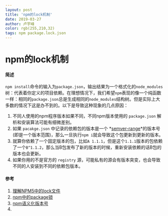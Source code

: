 ```yaml
---
layout: post
title: 'npm的lock机制'
date: 2019-03-27
author: 卢宇峰
color: rgb(255,210,32)
tags: npm package.lock.json
---
```


# npm的lock机制

#### 简述

`npm install`命令的输入为`package.json`，输出结果为一个格式化的`node_modules`树：代表着你定义的项目依赖。在理想情况下，我们希望`npm`表现的像一个纯函数一样：相同的`package.json`总是生成相同的`node_modules`结构树。但是实际上大多数的情况下这是办不到的。以下是导致这种现象的几点原因：

1. 不同人使用的npm程序版本如果不同，不同npm版本使用的 `package.json` 解析和安装算法可能有细微差别。
2. 如果 `pacakge.json` 中记录的依赖包的版本是一个 *[semver-range](https://blog.xcatliu.com/2015/04/14/semantic_versioning_and_npm/)*的版本号(即是一个版本范围)，那么一旦执行` npm i `就会导致这个包更新到更新的版本。
3. 就算你依赖了一个固定版本的包，比如`A 1.1.1`，但是这个`1.1.1`版本的包依赖了一个`B^1.1.2`，那么当B包发布了新的版本的时候，重新安装依赖的话B包的版本也会更新。
4. 如果你用的不是官方的 `registry` 源，可能私有的源会有版本突变，也会导致不同的人安装到不同的依赖包版本。



#### 参考

1. [理解NPM5中的lock文件](https://juejin.im/post/5943849aac502e006b84ce07)
2. [npm中的package锁](https://blog.cuiyongjian.com/engineering/lock-in-npm/)
3. [npm语义化版本号](https://blog.xcatliu.com/2015/04/14/semantic_versioning_and_npm/)
4. 